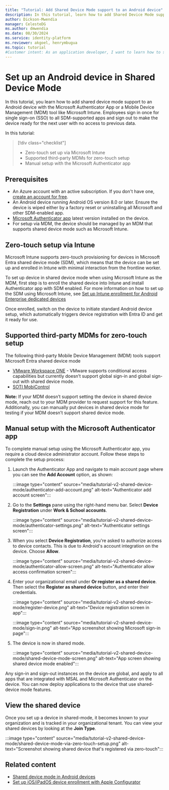 ```yaml
---
title: "Tutorial: Add Shared Device Mode support to an Android device"
description: In this tutorial, learn how to add Shared Device Mode support to an Android device using the Microsoft Authenticator App or Intune
author: Dickson-Mwendia
manager: CelesteDG
ms.author: dmwendia
ms.date: 08/30/2024
ms.service: identity-platform
ms.reviewer: akgoel, henrymbugua
ms.topic: tutorial
#Customer intent: As an application developer, I want to learn how to setup an Android device in Shared Device Mode using Microsoft Authenticator App.
---
```


# Set up an Android device in Shared Device Mode

In this tutorial, you learn how to add shared device mode support to an Android device with the Microsoft Authenticator App or a Mobile Device Management (MDM) tool like Microsoft Intune. Employees sign in once for single sign-on (SSO) to all SDM-supported apps and sign out to make the device ready for the next user with no access to previous data.

In this tutorial:

> [!div class="checklist"]
>
> - Zero-touch set up via Microsoft Intune
> - Supported third-party MDMs for zero-touch setup
> - Manual setup with the Microsoft Authenticator app

## Prerequisites

- An Azure account with an active subscription. If you don't have one, [create an account for free](https://azure.microsoft.com/free/).
- An Android device running Android OS version 8.0 or later.  Ensure the device is wiped either by a factory reset or uninstalling all Microsoft and other SDM-enabled app. 
- [Microsoft Authenticator app](https://play.google.com/store/apps/details/Microsoft_Authenticator?id=com.azure.authenticator&hl=en_NZ) latest version installed on the device.
- For setup via MDM, the device should be managed by an MDM that supports shared device mode such as Microsoft Intune.  

## Zero-touch setup via Intune

Microsoft Intune supports zero-touch provisioning for devices in Microsoft Entra shared device mode (SDM), which means that the device can be set up and enrolled in Intune with minimal interaction from the frontline worker. 

To set up device in shared device mode when using Microsoft Intune as the MDM, first step is to enroll the shared device into Intune and install Authenticator app with SDM enabled. For more information on how to set up the SDM using Microsoft Intune, see [Set up Intune enrollment for Android Enterprise dedicated devices](/mem/intune/enrollment/android-kiosk-enroll)

Once enrolled, switch on the device to initiate standard Android device setup, which automatically triggers device registration with Entra ID and get it ready for use. 

## Supported third-party MDMs for zero-touch setup

The following third-party Mobile Device Management (MDM) tools support Microsoft Entra shared device mode

- [VMware Workspace ONE](https://docs.omnissa.com/bundle/UEMSharedDevicesVSaaS/page/UEMSharedDeviceConditionalAccess.html) - VMware supports conditional access capabilities but currently doesn’t support global sign-in and global sign-out with shared device mode.
- [SOTI MobiControl](https://soti.net/resources/blog/2023/soti-mobicontrol-supports-microsoft-shared-device-mode/)

**Note:** If your MDM doesn’t support setting the device in shared device mode, reach out to your MDM provider to request support for this feature. Additionally, you can manually put devices in shared device mode for testing if your MDM doesn’t support shared device mode.

## Manual setup with the Microsoft Authenticator app

To complete manual setup using the Microsoft Authenticator app, you require a cloud device administrator account. Follow these steps to complete the setup process:

1. Launch the Authenticator App and navigate to main account page where you can see the **Add Account** option, as shown:

    :::image type="content" source="media/tutorial-v2-shared-device-mode/authenticator-add-account.png" alt-text="Authenticator add account screen":::

1. Go to the **Settings** pane using the right-hand menu bar. Select **Device Registration** under **Work & School accounts**.

    :::image type="content" source="media/tutorial-v2-shared-device-mode/authenticator-settings.png" alt-text="Authenticator settings screen":::

1. When you select **Device Registration**, you're asked to authorize access to device contacts. This is due to Android's account integration on the device. Choose **Allow**.

    :::image type="content" source="media/tutorial-v2-shared-device-mode/authenticator-allow-screen.png" alt-text="Authenticator allow access confirmation screen":::

1. Enter your organizational email under **Or register as a shared device**. Then select the **Register as shared device** button, and enter their credentials.

    :::image type="content" source="media/tutorial-v2-shared-device-mode/register-device.png" alt-text="Device registration screen in app":::

    :::image type="content" source="media/tutorial-v2-shared-device-mode/sign-in.png" alt-text="App screenshot showing Microsoft sign-in page":::

1. The device is now in shared mode.

    :::image type="content" source="media/tutorial-v2-shared-device-mode/shared-device-mode-screen.png" alt-text="App screen showing shared device mode enabled":::

Any sign-in and sign-out instances on the device are global, and apply to all apps that are integrated with MSAL and Microsoft Authenticator on the device. You can now deploy applications to the device that use shared-device mode features.

## View the shared device

Once you set up a device in shared-mode, it becomes known to your organization and is tracked in your organizational tenant. You can view your shared devices by looking at the **Join Type**.

:::image type="content" source="media/tutorial-v2-shared-device-mode/shared-device-mode-via-zero-touch-setup.png" alt-text="Screenshot showing shared device that's registered via zero-touch":::

   
## Related content

- [Shared device mode in Android devices](./msal-android-shared-devices.md)
- [Set up iOS/iPadOS device enrollment with Apple Configurator](/mem/intune/enrollment/apple-configurator-enroll-ios)

